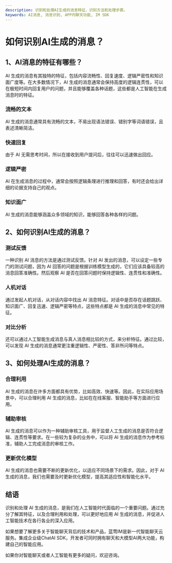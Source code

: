 ```yaml
---
description: 识别和处理AI生成的消息特征、识别方法和处理步骤。
keywords: AI消息, 消息识别, APP内聊天功能, IM SDK
---
```

# 如何识别AI生成的消息？

## 1、AI消息的特征有哪些？
AI 生成的消息有其独特的特征，包括内容流畅性、回复速度、逻辑严密性和知识面广度等。在大多数情况下，AI 生成的消息通常会保持高度的逻辑连贯性，可以在极短时间内回复用户的问题，并且能够覆盖各种话题，这些都是人工智能在生成消息时的特征。

### 流畅的文本
AI 生成的消息通常具有流畅的文本，不易出现语法错误、错别字等词语错误，且表述清晰简洁。

### 快速回复
由于 AI 无需思考时间，所以在接收到用户提问后，往往可以迅速做出回应。

### 逻辑严密
AI 在生成消息的过程中，通常会按照逻辑条理进行推理和回答，有时还会给出详细的论据支持自己的观点。

### 知识面广
AI 生成的消息能够涵盖众多领域的知识，能够回答各种各样的问题。

## 2、如何识别AI生成的消息？

### 测试反馈
一种识别 AI 消息的方法是通过测试反馈。针对 AI 发出的消息，可以设定一些专门的测试问题，因为 AI 回答的问题是根据训练模型生成的，它们应该具备较高的消息回答准确性。然后观察 AI 是否在回答问题时保持逻辑性、连贯性和准确性。

### 人机对话
通过发起人机对话，从对话内容中找出 AI 消息特征。对话中是否存在话题跳跃、知识面广、回复迅速、逻辑严密等特点，这些特点都是 AI 生成的消息中常见的特征。

### 对比分析
还可以通过人工智能生成消息与真人消息相比较的方式，来分析特征。通过比较，可以发现 AI 生成的消息通常更注重逻辑性、严密性、答非所问等特点。

## 3、如何处理AI生成的消息？

### 合理利用
AI 生成的消息在许多方面都具有优势，比如高效、快速等。因此，在实际应用场景中，可以合理利用 AI 生成的消息，比如在在线客服、智能助手等方面进行应用。

### 辅助审核
AI 生成的消息可以作为一种辅助审核工具，用于监督人工生成的消息是否符合逻辑、连贯性等要求。在一些较为复杂的业务中，可以将 AI 生成的消息作为参考标准，辅助人工完成消息的审核工作。

### 更新优化模型
AI 生成的消息也需要不断的更新优化，以适应不同场景下的需求。因此，对于 AI 生成的消息，我们也需要及时更新优化模型，提高其适应性和智能化水平。

## 结语

识别和处理 AI 生成的消息，是我们在人工智能时代面临的一个重要问题。通过充分了解其特征，以及合理利用和处理，可以更好地应用 AI 生成的消息，并促进人工智能技术在各行各业的深入应用。

如果想要了解更多关于智能聊天背后的技术和产品，蓝莺IM是新一代智能聊天云服务。集成企业级ChatAI SDK，开发者可同时拥有聊天和大模型AI两大功能，构建自己的智能应用。

如果你对智能聊天或者人工智能有更多的疑问，欢迎咨询。